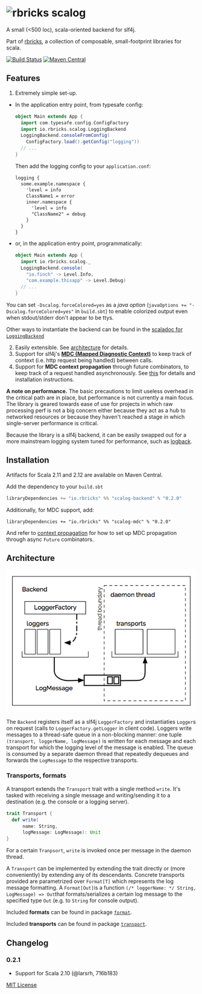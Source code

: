 # ![rbricks scalog](https://raw.githubusercontent.com/rbricks/rbricks.github.io/master/logo/scalog.png)

A small (<500 loc), scala-oriented backend for slf4j.

Part of [rbricks](http://rbricks.io), a collection of composable, small-footprint libraries for scala.

[![Build Status](https://travis-ci.org/rbricks/scalog.svg?branch=master)](https://travis-ci.org/rbricks/scalog) [![Maven Central](https://img.shields.io/maven-central/v/io.rbricks/scalog-backend_2.12.svg)](http://search.maven.org/#search%7Cga%7C1%7Cg%3A%22io.rbricks%22%20a%3A%22scalog-backend_2.12%22)


## Features

1. Extremely simple set-up.

  * In the application entry point, from typesafe config:

    ```scala
    object Main extends App {
      import com.typesafe.config.ConfigFactory
      import io.rbricks.scalog.LoggingBackend
      LoggingBackend.consoleFromConfig(
        ConfigFactory.load().getConfig("logging"))
      // ...
    }
    ```

    Then add the logging config to your `application.conf`:

    ```
    logging {
      some.example.namespace {
        'level = info
        ClassName1 = error
        inner.namespace {
          'level = info
          "ClassName2" = debug
        }
      }
    }
    ```

  * or, in the application entry point, programmatically:

    ```scala
    object Main extends App {
      import io.rbricks.scalog._
      LoggingBackend.console(
        "io.finch" -> Level.Info,
        "com.example.thisapp" -> Level.Debug)
      // ...
    }
    ```

  You can set `-Dscalog.forceColored=yes` as a _java option_ (`javaOptions += "-Dscalog.forceColored=yes"` in `build.sbt`) to enable colorized output even when stdout/stderr don't appear to be ttys.

  Other ways to instantiate the backend can be found in the [scaladoc for `LoggingBackend`](http://rbricks.io/scalog/latest/api/io/rbricks/scalog/LoggingBackend$.html)

2. Easily extensible. See [architecture](#architecture) for details.
3. Support for slf4j's __[MDC (Mapped Diagnostic Context)](http://logback.qos.ch/manual/mdc.html)__ to keep track of context (i.e. http request being handled) between calls.
4. Support for __MDC context propagation__ through future combinators, to keep track of a request handled asynchronously. See [this](contextpropagation/README.md) for details and installation instructions.

__A note on performance.__ The basic precautions to limit useless overhead in the critical path are in place, but performance is not currently a main focus. The library is geared towards ease of use for projects in which raw processing perf is not a big concern either because they act as a hub to networked resources or because they haven't reached a stage in which single-server performance is critical.

Because the library is a slf4j backend, it can be easily swapped out for a more mainstream logging system tuned for performance, such as [logback](http://logback.qos.ch).

## Installation

Artifacts for Scala 2.11 and 2.12 are available on Maven Central.

Add the dependency to your `build.sbt`

```scala
libraryDependencies += "io.rbricks" %% "scalog-backend" % "0.2.0"
```

Additionally, for MDC support, add:

```
libraryDependencies += "io.rbricks" %% "scalog-mdc" % "0.2.0"
```

And refer to [context propagation](#context-propagation) for how to set up MDC propagation through async `Future` combinators.

## Architecture

![architecture](docs/architecture-600.png)

The `Backend` registers itself as a slf4j `LoggerFactory` and instantiaties `Logger`s on request (calls to `LoggerFactory.getLogger` in client code). Loggers write messages to a thread-safe queue in a non-blocking manner: one tuple `(transport, loggerName, logMessage)` is written for each message and each transport for which the logging level of the message is enabled. The queue is consumed by a separate daemon thread that repeatedly dequeues and forwards the `LogMessage` to the respective transports.

### Transports, formats

A transport extends the `Transport` trait with a single method `write`. It's tasked with receiving a single message and writing/sending it to a destination (e.g. the console or a logging server).

```scala
trait Transport {
  def write(
      name: String,
      logMessage: LogMessage): Unit
}
```

For a certain `Tranpsort`, `write` is invoked once per message in the daemon thread.

A `Transport` can be implemented by extending the trait directly or (more conveniently) by extending any of its descendants. Concrete transports provided are parametrized over `Format[T]` which represents the log message formatting. A `Format[Out]`is a function `(/* loggerName: */ String, LogMessage) => Out`that formats/serializes a certain log message to the specified type `Out` (e.g. to `String` for console output).

Included __formats__ can be found in package [`format`](http://rbricks.io/scalog/latest/api/io/rbricks/scalog/format/index.html).

Included __transports__ can be found in package [`transport`](http://rbricks.io/scalog/latest/api/io/rbricks/scalog/transport/index.html).

## Changelog

### 0.2.1

  * Support for Scala 2.10 (@larsrh, 716b183)

[MIT License](LICENSE.txt)

